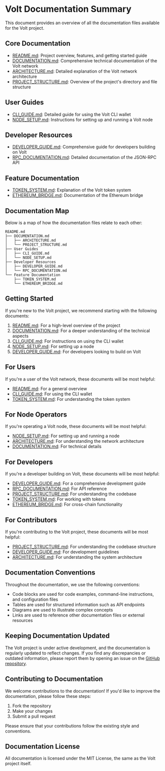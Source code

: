 # Volt Documentation Summary

This document provides an overview of all the documentation files available for the Volt project.

## Core Documentation

-  [README.md](README.md): Project overview, features, and getting started guide
-  [DOCUMENTATION.md](DOCUMENTATION.md): Comprehensive technical documentation of the Volt network
-  [ARCHITECTURE.md](ARCHITECTURE.md): Detailed explanation of the Volt network architecture
-  [PROJECT_STRUCTURE.md](PROJECT_STRUCTURE.md): Overview of the project's directory and file structure

## User Guides

-  [CLI_GUIDE.md](CLI_GUIDE.md): Detailed guide for using the Volt CLI wallet
-  [NODE_SETUP.md](NODE_SETUP.md): Instructions for setting up and running a Volt node

## Developer Resources

-  [DEVELOPER_GUIDE.md](DEVELOPER_GUIDE.md): Comprehensive guide for developers building on Volt
-  [RPC_DOCUMENTATION.md](RPC_DOCUMENTATION.md): Detailed documentation of the JSON-RPC API

## Feature Documentation

-  [TOKEN_SYSTEM.md](TOKEN_SYSTEM.md): Explanation of the Volt token system
-  [ETHEREUM_BRIDGE.md](ETHEREUM_BRIDGE.md): Documentation of the Ethereum bridge

## Documentation Map

Below is a map of how the documentation files relate to each other:

```
README.md
├── DOCUMENTATION.md
│   ├── ARCHITECTURE.md
│   └── PROJECT_STRUCTURE.md
├── User Guides
│   ├── CLI_GUIDE.md
│   └── NODE_SETUP.md
├── Developer Resources
│   ├── DEVELOPER_GUIDE.md
│   └── RPC_DOCUMENTATION.md
└── Feature Documentation
    ├── TOKEN_SYSTEM.md
    └── ETHEREUM_BRIDGE.md
```

## Getting Started

If you're new to the Volt project, we recommend starting with the following documents:

1. [README.md](README.md): For a high-level overview of the project
2. [DOCUMENTATION.md](DOCUMENTATION.md): For a deeper understanding of the technical aspects
3. [CLI_GUIDE.md](CLI_GUIDE.md): For instructions on using the CLI wallet
4. [NODE_SETUP.md](NODE_SETUP.md): For setting up a node
5. [DEVELOPER_GUIDE.md](DEVELOPER_GUIDE.md): For developers looking to build on Volt

## For Users

If you're a user of the Volt network, these documents will be most helpful:

-  [README.md](README.md): For a general overview
-  [CLI_GUIDE.md](CLI_GUIDE.md): For using the CLI wallet
-  [TOKEN_SYSTEM.md](TOKEN_SYSTEM.md): For understanding the token system

## For Node Operators

If you're operating a Volt node, these documents will be most helpful:

-  [NODE_SETUP.md](NODE_SETUP.md): For setting up and running a node
-  [ARCHITECTURE.md](ARCHITECTURE.md): For understanding the network architecture
-  [DOCUMENTATION.md](DOCUMENTATION.md): For technical details

## For Developers

If you're a developer building on Volt, these documents will be most helpful:

-  [DEVELOPER_GUIDE.md](DEVELOPER_GUIDE.md): For a comprehensive development guide
-  [RPC_DOCUMENTATION.md](RPC_DOCUMENTATION.md): For API reference
-  [PROJECT_STRUCTURE.md](PROJECT_STRUCTURE.md): For understanding the codebase
-  [TOKEN_SYSTEM.md](TOKEN_SYSTEM.md): For working with tokens
-  [ETHEREUM_BRIDGE.md](ETHEREUM_BRIDGE.md): For cross-chain functionality

## For Contributors

If you're contributing to the Volt project, these documents will be most helpful:

-  [PROJECT_STRUCTURE.md](PROJECT_STRUCTURE.md): For understanding the codebase structure
-  [DEVELOPER_GUIDE.md](DEVELOPER_GUIDE.md): For development guidelines
-  [ARCHITECTURE.md](ARCHITECTURE.md): For understanding the system architecture

## Documentation Conventions

Throughout the documentation, we use the following conventions:

-  Code blocks are used for code examples, command-line instructions, and configuration files
-  Tables are used for structured information such as API endpoints
-  Diagrams are used to illustrate complex concepts
-  Links are used to reference other documentation files or external resources

## Keeping Documentation Updated

The Volt project is under active development, and the documentation is regularly updated to reflect changes. If you find any discrepancies or outdated information, please report them by opening an issue on the [GitHub repository](https://github.com/volt/volt).

## Contributing to Documentation

We welcome contributions to the documentation! If you'd like to improve the documentation, please follow these steps:

1. Fork the repository
2. Make your changes
3. Submit a pull request

Please ensure that your contributions follow the existing style and conventions.

## Documentation License

All documentation is licensed under the MIT License, the same as the Volt project itself.
